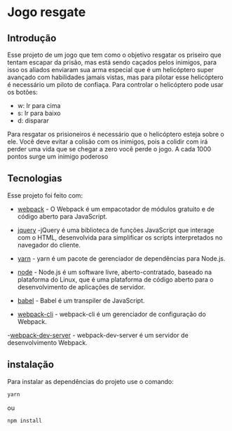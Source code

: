 
# Jogo resgate

## Introdução
Esse projeto de um jogo que tem como o objetivo resgatar os priseiro que tentam escapar da prisão, mas 
está sendo caçados pelos inimigos, para isso os aliados enviaram sua arma especial que é um helicóptero super avançado com habilidades jamais vistas, mas para pilotar esse helicóptero é necessário um piloto de confiaça.
Para controlar o helicóptero pode usar os botões:
- w: Ir para cima
- s: Ir para baixo
- d: disparar

Para resgatar os prisioneiros é necessário que o helicóptero esteja sobre o ele. Você deve evitar a 
colisão com os inimigos, pois a colidir com irá perder uma vida que se chegar a zero você perde o jogo.
A cada 1000 pontos surge um inimigo poderoso

## Tecnologias

Esse projeto foi feito com:
- [webpack]("https://webpack.js.org/") - O Webpack é um empacotador de módulos gratuito e de código aberto para JavaScript.

- [jquery]("https://jquery.com/") -jQuery é uma biblioteca de funções JavaScript que interage com o HTML, desenvolvida para simplificar os scripts interpretados no navegador do cliente.

- [yarn]("https://yarnpkg.com/") - yarn é um pacote de gerenciador de dependências para Node.js.

- [node]("https://nodejs.org/en/") - Node.js é um software livre, aberto-contratado, baseado na plataforma do Linux, que é uma plataforma de código aberto para o desenvolvimento de aplicações de servidor.

- [babel]("https://babeljs.io/") - Babel é um transpiler de JavaScript.

- [webpack-cli]("https://webpack.js.org/configuration/") - webpack-cli é um gerenciador de configuração do Webpack.

-[webpack-dev-server]("https://webpack.js.org/configuration/") - webpack-dev-server é um servidor de desenvolvimento Webpack.

## instalação

Para instalar as dependências do projeto use o comando:
```sh
yarn
```
ou 
```
npm install
```


